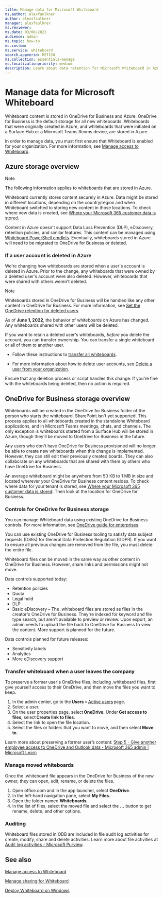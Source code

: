 ```yaml
---
title: Manage data for Microsoft Whiteboard
ms.author: alexfaulkner
author: alexsfaulkner
manager: alexfaulkner
ms.reviewer: 
ms.date: 03/08/2023
audience: admin
ms.topic: how-to
ms.custom: 
ms.service: whiteboard
search.appverid: MET150
ms.collection: essentials-manage
ms.localizationpriority: medium
description: Learn about data retention for Microsoft Whiteboard in Azure and OneDrive for Business.
---
```


# Manage data for Microsoft Whiteboard

Whiteboard content is stored in OneDrive for Business and Azure. OneDrive for Business is the default storage for all new whiteboards. Whiteboards that were originally created in Azure, and whiteboards that were initiated on a Surface Hub or a Microsoft Teams Rooms device, are stored in Azure.

In order to manage data, you must first ensure that Whiteboard is enabled for your organization. For more information, see [Manage access to Whiteboard](manage-whiteboard-access-organizations.md).

## Azure storage overview

> [!NOTE]
> The following information applies to whiteboards that are stored in Azure.

Whiteboard currently stores content securely in Azure. Data might be stored in different locations, depending on the country/region and when Whiteboard switched to storing new content in those locations. To check where new data is created, see [Where your Microsoft 365 customer data is stored](/microsoft-365/enterprise/o365-data-locations).

Content in Azure doesn't support Data Loss Prevention (DLP), eDiscovery, retention policies, and similar features. This content can be managed using [Whiteboard PowerShell cmdlets](/powershell/module/whiteboardadmin/). Eventually, whiteboards stored in Azure will need to be migrated to OneDrive for Business or deleted.

### If a user account is deleted in Azure

We're changing how whiteboards are stored when a user's account is deleted in Azure. Prior to the change, any whiteboards that were owned by a deleted user's account were also deleted. However, whiteboards that were shared with others weren't deleted.

> [!NOTE]
> Whiteboards stored in OneDrive for Business will be handled like any other content in OneDrive for Business. For more information, see [Set the OneDrive retention for deleted users](/onedrive/set-retention).

As of **June 1, 2022**, the behavior of whiteboards on Azure has changed. Any whiteboards shared with other users will be deleted.

If you want to retain a deleted user's whiteboards, *before* you delete the account, you can transfer ownership. You can transfer a single whiteboard or all of them to another user.

- Follow these instructions to [transfer all whiteboards](/powershell/module/whiteboardadmin/invoke-transferallwhiteboards).

- For more information about how to delete user accounts, see [Delete a user from your organization](/microsoft-365/admin/add-users/delete-a-user).

Ensure that any deletion process or script handles this change. If you're fine with the whiteboards being deleted, then no action is required.

## OneDrive for Business storage overview

Whiteboards will be created in the OneDrive for Business folder of the person who starts the whiteboard. SharePoint isn't yet supported. This process applies to all whiteboards created in the standalone Whiteboard applications, and in Microsoft Teams meetings, chats, and channels. The only exception is whiteboards started from a Surface Hub will be stored in Azure, though they'll be moved to OneDrive for Business in the future.

Any users who don't have OneDrive for Business provisioned will no longer be able to create new whiteboards when this change is implemented. However, they can still edit their previously created boards. They can also collaborate on any whiteboards that are shared with them by others who have OneDrive for Business.

An average whiteboard might be anywhere from 50 KB to 1 MB in size and located wherever your OneDrive for Business content resides. To check where data for your tenant is stored, see [Where your Microsoft 365 customer data is stored](/microsoft-365/enterprise/o365-data-locations). Then look at the location for OneDrive for Business.

### Controls for OneDrive for Business storage

You can manage Whiteboard data using existing OneDrive for Business controls. For more information, see [OneDrive guide for enterprises](/onedrive/plan-onedrive-enterprise).

You can use existing OneDrive for Business tooling to satisfy data subject requests (DSRs) for General Data Protection Regulation (GDPR). If you want to ensure all previous changes are removed from the file, you must delete the entire file.

Whiteboard files can be moved in the same way as other content in OneDrive for Business. However, share links and permissions might not move.

Data controls supported today:

- Retention policies
- Quota
- Legal hold
- DLP
- Basic eDiscovery – The .whiteboard files are stored as files in the creator's OneDrive for Business. They're indexed for keyword and file type search, but aren't available to preview or review. Upon export, an admin needs to upload the file back to OneDrive for Business to view the content. More support is planned for the future.

Data controls planned for future releases:

- Sensitivity labels
- Analytics
- More eDiscovery support

### Transfer whiteboard when a user leaves the company

To preserve a former user's OneDrive files, including .whiteboard files, first give yourself access to their OneDrive, and then move the files you want to keep. 

1. In the admin center, go to the **Users** > [Active users](https://go.microsoft.com/fwlink/p/?linkid=834822) page. 
2. Select a user. 
3. On the user properties page, select **OneDrive**. Under **Get access to files**, select **Create link to files**. 
4. Select the link to open the file location.  
5. Select the files or folders that you want to move, and then select **Move to**. 

Learn more about preserving a former user’s content: [Step 5 - Give another employee access to OneDrive and Outlook data - Microsoft 365 admin | Microsoft Learn](/admin/add-users/remove-former-employee-step-5)

### Manage moved whiteboards

Once the .whiteboard file appears in the OneDrive for Business of the new owner, they can open, edit, rename, or delete the files. 

1. Open office.com and in the app launcher, select **OneDrive**. 
2. In the left-hand navigation pane, select **My Files**. 
3. Open the folder named **Whiteboards**. 
4. In the list of files, select the moved file and select the **...** button to get rename, delete, and other options.

### Auditing

Whiteboard files stored in ODB are included in file audit log activities for create, modify, share and delete activities. Learn more about file activities at [Audit log activities - Microsoft Purview](/microsoft-365/compliance/audit-log-activities?view=o365-worldwide#file-and-page-activities&preserve-view=true).

## See also

[Manage access to Whiteboard](manage-whiteboard-access-organizations.md)

[Manage sharing for Whiteboard](manage-sharing-organizations.md)

[Deploy Whiteboard on Windows](deploy-on-windows-organizations.md)

